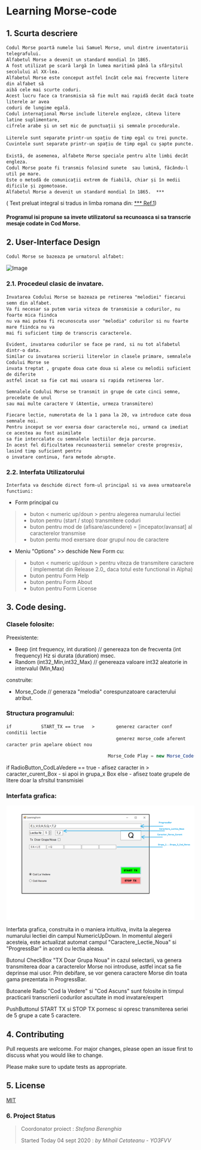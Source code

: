 #   Learning Morse-code
                    

## 1. Scurta descriere

    Codul Morse poartă numele lui Samuel Morse, unul dintre inventatorii telegrafului.
    Alfabetul Morse a devenit un standard mondial în 1865.
    A fost utilizat pe scară largă în lumea maritimă până la sfârșitul secolului al XX-lea.
    Alfabetul Morse este conceput astfel încât cele mai frecvente litere din alfabet să 
    aibă cele mai scurte coduri.
    Acest lucru face ca transmisia să fie mult mai rapidă decât dacă toate literele ar avea 
    coduri de lungime egală.
    Codul internațional Morse include literele engleze, câteva litere latine suplimentare, 
    cifrele arabe și un set mic de punctuații și semnale procedurale.

    Literele sunt separate printr-un spațiu de timp egal cu trei puncte.
    Cuvintele sunt separate printr-un spațiu de timp egal cu șapte puncte.
    
    Există, de asemenea, alfabete Morse speciale pentru alte limbi decât engleza.
    Codul Morse poate fi transmis folosind sunete  sau lumină, făcându-l util pe mare.
    Este o metodă de comunicații extrem de fiabilă, chiar și în medii dificile și zgomotoase. 
    Alfabetul Morse a devenit un standard mondial în 1865.  ***
    
   
  ( Text preluat integral si tradus in limba romana din: [***  Ref.1](https://www.boxentriq.com/code-breaking/morse-code/))
    
   #### Programul isi propune sa invete utilizatorul sa recunoasca si sa transcrie mesaje codate in Cod Morse.

>
>
>
>


## 2. User-Interface Design


```bash
Codul Morse se bazeaza pe urmatorul alfabet:
```
![Image](https://www.boxentriq.com/img/morse-code/morse-code-overview.png)

### 2.1. Procedeul clasic de invatare.
```
Invatarea Codului Morse se bazeaza pe retinerea "melodiei" fiecarui semn din alfabet. 
Va fi necesar sa putem varia viteza de transmisie a codurilor, nu foarte mica fiindca 
nu va mai putea fi recunoscuta usor "melodia" codurilor si nu foarte mare fiindca nu va 
mai fi suficient timp de transcris caracterele.
```
```
Evident, invatarea codurilor se face pe rand, si nu tot alfabetul dintr-o data.
Similar cu invatarea scrierii literelor in clasele primare, semnalele Codului Morse se 
invata treptat , grupate doua cate doua si alese cu melodii suficient de diferite 
astfel incat sa fie cat mai usoara si rapida retinerea lor.
```
```
Semnalele Codului Morse se transmit in grupe de cate cinci semne, precedate de unul 
sau mai multe caractere V (Atentie, urmeza transmitere)

```
```
Fiecare lectie, numerotata de la 1 pana la 20, va introduce cate doua semnale noi. 
Pentru inceput se vor exersa doar caracterele noi, urmand ca imediat ce acestea au fost asimilate 
sa fie intercalate cu semnalele lectiilor deja parcurse.
In acest fel dificultatea recunoasterii semnelor creste progresiv, lasind timp suficient pentru 
o invatare continua, fara metode abrupte. 

```



### 2.2. Interfata Utilizatorului
```
Interfata va deschide direct form-ul principal si va avea urmatoarele functiuni:
```
- Form principal cu

>- buton  < numeric up/doun >  pentru alegerea numarului lectiei
>- buton  <radio>              pentru (start / stop)  transmitere coduri
>- buton  <radio>              pentru mod de (afisare/ascundere) = [incepator/avansat] al caracterelor transmise 
>- buton  <radio>              pentu mod exersare doar grupul nou de caractere  

- Meniu "Options"  >> deschide New Form cu:

>- buton  < numeric up/doun >  pentru viteza de transmitere caractere ( implementat din Release 2.0_ daca totul este functional in  Alpha)
>- buton pentru  Form Help
>- buton pentru  Form About
>- buton pentru  Form License


## 3. Code desing.

### Clasele folosite:
  Preexistente:

- Beep (int frequency, int duration)     // genereaza ton de frecventa (int frequency) Hz si durata (duration) msec.
- Random (int32_Min,int32_Max)           // genereaza valoare int32 aleatorie in intervalul (Min,Max)

 construite:

- Morse_Code                            // generaza "melodia" corespunzatoare caracterului atribut.

### Structura programului:
          




             
    if           START_TX == true   >        generez caracter conf conditii lectie
                                             generez morse_code aferent caracter prin apelare obiect nou
 ``` c#                                    
                                       Morse_Code Play = new Morse_Code(CaracterRandomRezultat);
 ```
   if      RadioButton_CodLaVedere == true 
                                    - afisez caracter in > caracter_curent_Box 
                                    - si apoi in grupa_x  Box
  else                              - afisez toate grupele de litere doar la sfrsitul transmisiei

### Interfata grafica:
![](LearningForm.png)

Interfata grafica, construita in o maniera intuitiva, invita la alegerea numarului lectiei din campul NumericUpDown.
In momentul alegerii acesteia, este actualizat automat campul "Caractere_Lectie_Noua" si "ProgressBar" in acord cu 
lectia aleasa.

Butonul CheckBox "TX Doar Grupa Noua" in cazul selectarii, va genera transmiterea doar a caracterelor Morse noi introduse,
astfel incat sa fie deprinse mai usor. Prin debifare, se vor genera caractere Morse din toata gama prezentata in ProgressBar.

Butoanele Radio "Cod la Vedere" si "Cod Ascuns" sunt folosite in timpul practicarii transcrierii codurilor ascultate
in mod invatare/expert

PushButtonul START TX si STOP TX pornesc si opresc transmiterea seriei de 5 grupe a cate 5 caractere.

## 4. Contributing
Pull requests are welcome. For major changes, please open an issue first to discuss what you would like to change.

Please make sure to update tests as appropriate.

## 5. License
[MIT](https://choosealicense.com/licenses/mit/)

### 6. Project Status
>  Coordonator proiect : *Stefana Berenghia*
>
>  Started   Today 04 sept 2020   :      *by Mihail Cetateanu - YO3FVV*

